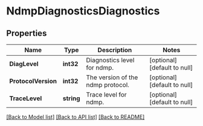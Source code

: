 # NdmpDiagnosticsDiagnostics

## Properties
Name | Type | Description | Notes
------------ | ------------- | ------------- | -------------
**DiagLevel** | **int32** | Diagnostics level for ndmp. | [optional] [default to null]
**ProtocolVersion** | **int32** | The version of the ndmp protocol. | [optional] [default to null]
**TraceLevel** | **string** | Trace level for ndmp. | [optional] [default to null]

[[Back to Model list]](../README.md#documentation-for-models) [[Back to API list]](../README.md#documentation-for-api-endpoints) [[Back to README]](../README.md)


